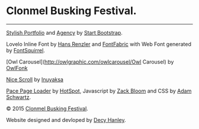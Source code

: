 # Clonmel Busking Festival.

--------------------------------------------------------------------------------

[Stylish Portfolio](http://startbootstrap.com/template-overviews/stylish-portfolio/) and [Agency](http://startbootstrap.com/template-overviews/agency/) by [Start Bootstrap](http://startbootstrap.com/).

Lovelo Inline Font by [Hans Renzler](https://www.behance.net/gallery/6787299/Lovelo-Inline-Font) and [FontFabric](http://fontfabric.com/lovelo-font/) with Web Font generated by [FontSquirrel](http://www.fontsquirrel.com/tools/webfont-generator).

[Owl Carousel](http://owlgraphic.com/owlcarousel/Owl Carousel) by [OwlFonk](https://github.com/OwlFonk/OwlCarousel)

[Nice Scroll](http://nicescroll.areaaperta.com/) by [Inuyaksa](https://github.com/inuyaksa/jquery.nicescroll)

[Pace Page Loader](http://github.hubspot.com/pace/docs/welcome/) by [HotSpot](https://github.com/HubSpot), Javascript by [Zack Bloom](https://github.com/zackbloom) and CSS by [Adam Schwartz](https://github.com/adamschwartz).

© 2015 [Clonmel Busking Festival](http://www.clonmelbuskingfestival.com/).

Website designed and devloped by [Decy Hanley](http://decyhanley.github.io/).
